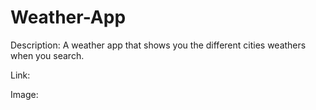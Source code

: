 # Weather-App

Description: A weather app that shows you the different cities weathers when you search. 

Link: 

Image: 
